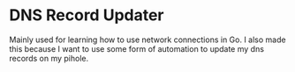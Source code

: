 # DNS Record Updater
Mainly used for learning how to use network connections in Go. I also made this because I want to use some form of automation to update my dns records on my pihole.